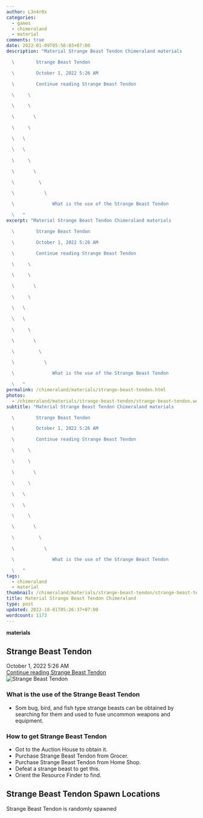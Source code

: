 ```yaml
---
author: L3n4r0x
categories:
  - games
  - chimeraland
  - material
comments: true
date: 2022-01-09T05:56:03+07:00
description: "Material Strange Beast Tendon Chimeraland materials

  \        Strange Beast Tendon

  \        October 1, 2022 5:26 AM

  \        Continue reading Strange Beast Tendon

  \     \ 

  \     \ 

  \       \ 

  \     \ 

  \   \ 

  \   \ 

  \     \ 

  \       \ 

  \         \ 

  \           \ 

  \              What is the use of the Strange Beast Tendon

  \   "
excerpt: "Material Strange Beast Tendon Chimeraland materials

  \        Strange Beast Tendon

  \        October 1, 2022 5:26 AM

  \        Continue reading Strange Beast Tendon

  \     \ 

  \     \ 

  \       \ 

  \     \ 

  \   \ 

  \   \ 

  \     \ 

  \       \ 

  \         \ 

  \           \ 

  \              What is the use of the Strange Beast Tendon

  \   "
permalink: /chimeraland/materials/strange-beast-tendon.html
photos:
  - /chimeraland/materials/strange-beast-tendon/strange-beast-tendon.webp
subtitle: "Material Strange Beast Tendon Chimeraland materials

  \        Strange Beast Tendon

  \        October 1, 2022 5:26 AM

  \        Continue reading Strange Beast Tendon

  \     \ 

  \     \ 

  \       \ 

  \     \ 

  \   \ 

  \   \ 

  \     \ 

  \       \ 

  \         \ 

  \           \ 

  \              What is the use of the Strange Beast Tendon

  \   "
tags:
  - chimeraland
  - material
thumbnail: /chimeraland/materials/strange-beast-tendon/strange-beast-tendon.webp
title: Material Strange Beast Tendon Chimeraland
type: post
updated: 2022-10-01T05:26:37+07:00
wordcount: 1173
---
```


<link
  rel="stylesheet"
  href="https://rawcdn.githack.com/dimaslanjaka/Web-Manajemen/870a349/css/bootstrap-5-3-0-alpha3-wrapper.css"
/>
<section id="bootstrap-wrapper">
  <div data-bs-theme="dark">
    <div
      class="row g-0 border rounded overflow-hidden flex-md-row mb-4 shadow-sm position-relative bg-dark text-light"
    >
      <div class="col p-4 d-flex flex-column position-static">
        <strong class="d-inline-block mb-2 text-success">materials</strong>
        <h2 class="mb-0">Strange Beast Tendon</h2>
        <div class="mb-1 text-muted">October 1, 2022 5:26 AM</div>
        <a
          href="/chimeraland/materials/strange-beast-tendon.html"
          class="stretched-link d-none text-primary"
          >Continue reading Strange Beast Tendon</a
        >
      </div>
      <div class="col-auto d-none d-md-block d-lg-block">
        <img
          src="https://www.webmanajemen.com/chimeraland/materials/strange-beast-tendon/strange-beast-tendon.webp"
          alt="Strange Beast Tendon"
        />
      </div>
    </div>
    <div class="row">
      <div class="col-lg-6 col-12 mb-2">
        <div class="card">
          <div class="card-body">
            <h3 class="card-title">
              What is the use of the Strange Beast Tendon
            </h3>
            <div class="card-text">
              <ul>
                <li>
                  Som bug, bird, and fish type strange beasts can be obtained by
                  searching for them and used to fuse uncommon weapons and
                  equipment.
                </li>
              </ul>
            </div>
          </div>
        </div>
      </div>
      <div class="col-lg-6 col-12 mb-2">
        <div class="card">
          <div class="card-body">
            <h3 class="card-title">How to get Strange Beast Tendon</h3>
            <div class="card-text">
              <ul>
                <li>Got to the Auction House to obtain it.</li>
                <li>Purchase Strange Beast Tendon from Grocer.</li>
                <li>Purchase Strange Beast Tendon from Home Shop.</li>
                <li>Defeat a strange beast to get this.</li>
                <li>Orient the Resource Finder to find.</li>
              </ul>
            </div>
          </div>
        </div>
      </div>
      <div class="col-12 mb-2">
        <h2>Strange Beast Tendon Spawn Locations</h2>
        <p>Strange Beast Tendon is randomly spawned</p>
      </div>
    </div>
  </div>
</section>
